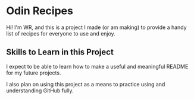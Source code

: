 # Odin Recipes

Hi! I'm WR, and this is a project I made (or am making) to provide a handy list of recipes for everyone to use and enjoy.

## Skills to Learn in this Project

I expect to be able to learn how to make a useful and meaningful README for my future projects.

I also plan on using this project as a means to practice using and understanding GitHub fully.
